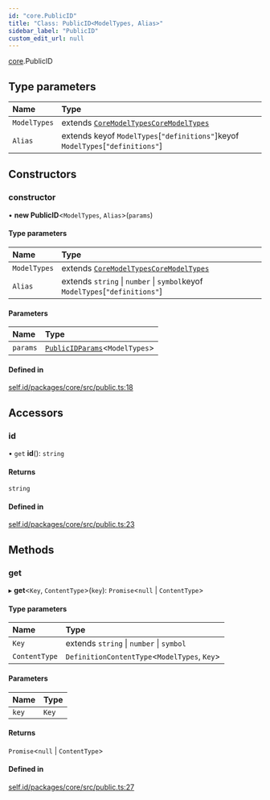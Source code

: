 ```yaml
---
id: "core.PublicID"
title: "Class: PublicID<ModelTypes, Alias>"
sidebar_label: "PublicID"
custom_edit_url: null
---
```


[core](../modules/core.md).PublicID

## Type parameters

| Name | Type |
| :------ | :------ |
| `ModelTypes` | extends [`CoreModelTypes`](../modules/core.md#coremodeltypes)[`CoreModelTypes`](../modules/core.md#coremodeltypes) |
| `Alias` | extends keyof `ModelTypes`[``"definitions"``]keyof `ModelTypes`[``"definitions"``] |

## Constructors

### constructor

• **new PublicID**<`ModelTypes`, `Alias`\>(`params`)

#### Type parameters

| Name | Type |
| :------ | :------ |
| `ModelTypes` | extends [`CoreModelTypes`](../modules/core.md#coremodeltypes)[`CoreModelTypes`](../modules/core.md#coremodeltypes) |
| `Alias` | extends `string` \| `number` \| `symbol`keyof `ModelTypes`[``"definitions"``] |

#### Parameters

| Name | Type |
| :------ | :------ |
| `params` | [`PublicIDParams`](../modules/core.md#publicidparams)<`ModelTypes`\> |

#### Defined in

[self.id/packages/core/src/public.ts:18](https://github.com/ceramicstudio/self.id/blob/356cc44/packages/core/src/public.ts#L18)

## Accessors

### id

• `get` **id**(): `string`

#### Returns

`string`

#### Defined in

[self.id/packages/core/src/public.ts:23](https://github.com/ceramicstudio/self.id/blob/356cc44/packages/core/src/public.ts#L23)

## Methods

### get

▸ **get**<`Key`, `ContentType`\>(`key`): `Promise`<``null`` \| `ContentType`\>

#### Type parameters

| Name | Type |
| :------ | :------ |
| `Key` | extends `string` \| `number` \| `symbol` |
| `ContentType` | `DefinitionContentType`<`ModelTypes`, `Key`\> |

#### Parameters

| Name | Type |
| :------ | :------ |
| `key` | `Key` |

#### Returns

`Promise`<``null`` \| `ContentType`\>

#### Defined in

[self.id/packages/core/src/public.ts:27](https://github.com/ceramicstudio/self.id/blob/356cc44/packages/core/src/public.ts#L27)
